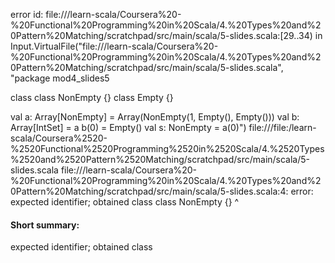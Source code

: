 error id: file://<WORKSPACE>/learn-scala/Coursera%20-%20Functional%20Programming%20in%20Scala/4.%20Types%20and%20Pattern%20Matching/scratchpad/src/main/scala/5-slides.scala:[29..34) in Input.VirtualFile("file://<WORKSPACE>/learn-scala/Coursera%20-%20Functional%20Programming%20in%20Scala/4.%20Types%20and%20Pattern%20Matching/scratchpad/src/main/scala/5-slides.scala", "package mod4_slides5

class 
class NonEmpty {}
class Empty {}


val a: Array[NonEmpty] = Array(NonEmpty(1, Empty(), Empty()))
val b: Array[IntSet] = a
b(0) = Empty()
val s: NonEmpty = a(0)")
file://<WORKSPACE>/file:<WORKSPACE>/learn-scala/Coursera%2520-%2520Functional%2520Programming%2520in%2520Scala/4.%2520Types%2520and%2520Pattern%2520Matching/scratchpad/src/main/scala/5-slides.scala
file://<WORKSPACE>/learn-scala/Coursera%20-%20Functional%20Programming%20in%20Scala/4.%20Types%20and%20Pattern%20Matching/scratchpad/src/main/scala/5-slides.scala:4: error: expected identifier; obtained class
class NonEmpty {}
^
#### Short summary: 

expected identifier; obtained class